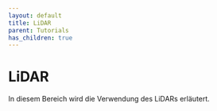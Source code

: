 ```yaml
---
layout: default
title: LiDAR
parent: Tutorials
has_children: true
---
```


# LiDAR

In diesem Bereich wird die Verwendung des LiDARs erläutert.
